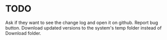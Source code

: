 # TODO
Ask if they want to see the change log and open it on github.
Report bug button.
Download updated versions to the system's temp folder instead of Download folder.